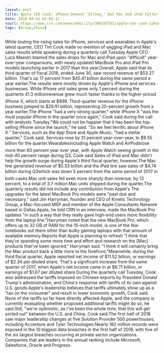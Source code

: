 ```yaml
---
layout: post
title: Apple CEO Cook: iPhone Demand 'Strong,' But Mac And iPad Falter
date: 2018-08-01 01:02:11
tourl: https://www.crn.com/news/mobility/300107351/apple-ceo-cook-iphone-demand-strong-but-mac-and-ipad-falter.htm
tags: [Group,China]
---
```

While touting the rising sales for iPhone, services and wearables in Apple's latest quarter, CEO Tim Cook made no mention of sagging iPad and Mac sales results while speaking during a quarterly call Tuesday.Apple CFO Luca Maestri blamed the sales drops for Mac and iPad upon "difficult" year-over-year comparisons, with newly updated MacBook Pro and iPad Pro models launching earlier in 2017 than this year.Overall, Apple said that its third quarter of fiscal 2018, ended June 30, saw record revenue of $53.27 billion. That's up 17 percent from $45.41 billion during the same period a year earlier.The results were mostly driven by Apple's iPhone and services businesses. While iPhone unit sales grew only 1 percent during the quarterto 41.3 millionrevenue grew much faster thanks to the higher-priced iPhone X, which starts at $999. Third-quarter revenue for the iPhone business jumped to $29.91 billion, representing 20-percent growth from a year earlier.The iPhone "had a very strong quarter," while iPhone X "was the most popular iPhone in the quarter once again," Cook said during the call with analysts Tuesday."We could not be happier that it has been the top-selling iPhone since the launch," he said. "So we feel terrific about iPhone X." Services, such as the App Store and Apple Music, "had a stellar quarter," Cook said. Services rose by 31 percent year-over-year, to $9.55 billion for the quarter.Wearablesincluding Apple Watch and AirPodsrose more than 60 percent year over year, with Apple Watch seeing growth in the mid-40 percent range during Q3, Cook said.Sales of iPad and Mac didn't help the growth surge during Apple's third fiscal quarter, however.The Mac line generated revenue of $5.33 billion and the iPad line saw sales of $4.74 billion during Q3which was down 5 percent from the same period of 2017 in both cases.Mac unit sales fell even more sharply than revenue, by 13 percent, to a total of 3.7 million Mac units shipped during the quarter.The quarterly results did not include any contribution from Apple's The upgrades for the latest MacBook Pro models were "past due and necessary," said Jim Harryman, founder and CEO of Kinetic Technology Group, a Mac-focused MSP and member of the Apple Consultants Network based in Dallas.Apple, he told CRN in an interview, made the MacBook Pro updates "in such a way that they really gave high-end users more flexibility from the laptop line."Harryman noted that the new MacBook Pro, which offers up to 32 GB of RAM for the 15-inch model, is one of the few notebooks out there other than bulky gaming laptops with that amount of available memory.Reports that Apple is planning to refresh "I think that they're spending some more time and effort and research on the [Mac] products that've been ignored," Harryman said. "I think it will certainly bring the Mac product back a little more to the forefront."Meanwhile, during the third fiscal quarter, Apple reported net income of $11.52 billion, or earnings of $2.34 per diluted share. That's a significant increase from the same quarter of 2017, when Apple's net income came in at $8.71 billion, or earnings of $1.67 per diluted share.During the quarterly call Tuesday, Cook also addressed the tariffs imposed on Chinese exports by President Donald Trump's administration, and China's response with tariffs of its own against U.S. goods.Apple's leadership believes that tariffs ultimately show up as a "tax on the consumer" and result in lower economic growth, Cook said. None of the tariffs so far have directly affected Apple, and the company is currently evaluating whether proposed additional tariffs might do so, he said.Still, "we're optimistic, as I've been the whole time, that this will get sorted out" between the U.S. and China, Cook said.The first half of 2018 saw major leadership changes at five Solution Provider 500 powerhouses, including Accenture and Tyler Technologies.Nearly 182 million records were exposed in the 10 biggest data breaches in the first half of 2018, with five of the six largest breaches occurring at private sector organizations. Companies that are leaders in the annual ranking include Microsoft, Salesforce, Oracle and Progress.